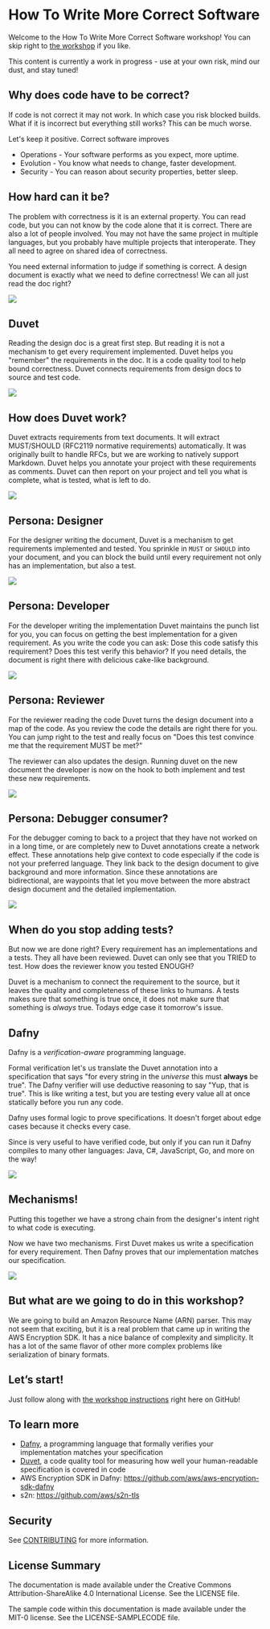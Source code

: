 # How To Write More Correct Software

Welcome to the How To Write More Correct Software workshop!
You can skip right to [the workshop](./instructions/steps.md) if you like.

This content is currently a work in progress - use at your own risk, mind our dust, and stay tuned!

## Why does code have to be correct?

If code is not correct it may not work.
In which case you risk blocked builds.
What if it is incorrect but everything still works?
This can be much worse.

Let's keep it positive.
Correct software improves

* Operations -
  Your software performs as you expect, more uptime.
* Evolution -
  You know what needs to change, faster development.
* Security -
  You can reason about security properties, better sleep.

## How hard can it be?

The problem with correctness is it is an external property.
You can read code, but you can not know by the code alone that it is correct.
There are also a lot of people involved.
You may not have the same project in multiple languages,
but you probably have multiple projects that interoperate.
They all need to agree on shared idea of correctness.

You need external information to judge if something is correct.
A design document is exactly what we need to define correctness!
We can all just read the doc right?

![](./img/how-hard.png)

## Duvet

Reading the design doc is a great first step.
But reading it is not a mechanism to get every requirement implemented.
Duvet helps you "remember" the requirements in the doc.
It is a code quality tool to help bound correctness.
Duvet connects requirements from design docs to source and test code.

![](./img/duvet.png)

## How does Duvet work?

Duvet extracts requirements from text documents.
It will extract MUST/SHOULD (RFC2119 normative requirements) automatically.
It was originally built to handle RFCs,
but we are working to natively support Markdown.
Duvet helps you annotate your project
with these requirements as comments.
Duvet can then report on your project
and tell you what is complete, what is tested, what is left to do.

![](./img/duvet-works.png)
## Persona: Designer

For the designer writing the document,
Duvet is a mechanism to get requirements implemented and tested.
You sprinkle in `MUST` or `SHOULD` into your document,
and you can block the build until every requirement
not only has an implementation, but also a test.

![](./img/designer.png)

## Persona: Developer

For the developer writing the implementation
Duvet maintains the punch list for you,
you can focus on getting the best implementation for a given requirement.
As you write the code you can ask:
Dose this code satisfy this requirement?
Does this test verify this behavior?
If you need details,
the document is right there with delicious cake-like background.

![](./img/developer.png)

## Persona: Reviewer

For the reviewer reading the code
Duvet turns the design document into a map of the code.
As you review the code the details are right there for you.
You can jump right to the test and really focus on
"Does this test convince me that the requirement MUST be met?"

The reviewer can also updates the design.
Running duvet on the new document
the developer is now on the hook
to both implement and test these new requirements.

![](./img/reviewer.png)

## Persona: Debugger  consumer?

For the debugger coming to back to a project
that they have not worked on in a long time,
or are completely new to
Duvet annotations create a network effect.
These annotations help give context to code
especially if the code is not your preferred language.
They link back to the design document
to give background and more information.
Since these annotations are bidirectional,
are waypoints that let you move between
the more abstract design document
and the detailed implementation.

![](./img/debugger.png)

## When do you stop adding tests?

But now we are done right?
Every requirement has an implementations and a tests.
They all have been reviewed.
Duvet can only see that you TRIED to test.
How does the reviewer know you tested ENOUGH?

Duvet is a mechanism to connect the requirement to the source,
but it leaves the quality and completeness of these links to humans.
A tests makes sure that something is true once,
it does not make sure that something is *always* true.
Todays edge case it tomorrow's issue.

## Dafny

Dafny is a *verification-aware* programming language.

Formal verification let's us translate the Duvet annotation
into a specification that says
"for every string in the *universe* this must **always** be true".
The Dafny verifier will use deductive reasoning to say "Yup, that is true".
This is like writing a test, but you are testing every value all at once
statically before you run any code.

Dafny uses formal logic to prove specifications.
It doesn't forget about edge cases
because it checks every case.

Since is very useful to have verified code,
but only if you can run it
Dafny compiles to many other languages:
Java, C#, JavaScript, Go, and more on the way!

![](./img/dafny.png)

## Mechanisms!

Putting this together we have a strong chain
from the designer's intent right to what code is executing.

Now we have two mechanisms.
First Duvet makes us write a specification for every requirement.
Then Dafny proves that our implementation matches our specification.

![](./img/mechanisms.png)

## But what are we going to do in this workshop?

We are going to build an Amazon Resource Name (ARN) parser.
This may not seem that exciting,
but it is a real problem that came up in writing the AWS Encryption SDK.
It has a nice balance of complexity and simplicity.
It has a lot of the same flavor of other more complex problems
like serialization of binary formats.

## Let’s start!

Just follow along with [the workshop instructions](./instructions/steps.md) right here on GitHub!

## To learn more

* [Dafny](http://dafny.org/), a programming language that formally verifies your implementation matches your specification
* [Duvet](https://github.com/awslabs/duvet), a code quality tool for measuring how well your human-readable specification is covered in code
* AWS Encryption SDK in Dafny: [https://github\.com/aws/aws\-encryption\-sdk\-dafny](https://github.com/aws/aws-encryption-sdk-dafny)
* s2n: [https://github\.com/aws/s2n\-tls](https://github.com/aws/s2n-tls)

## Security

See [CONTRIBUTING](CONTRIBUTING.md#security-issue-notifications) for more information.

## License Summary

The documentation is made available under the Creative Commons Attribution-ShareAlike 4.0 International License. See the LICENSE file.

The sample code within this documentation is made available under the MIT-0 license. See the LICENSE-SAMPLECODE file.
